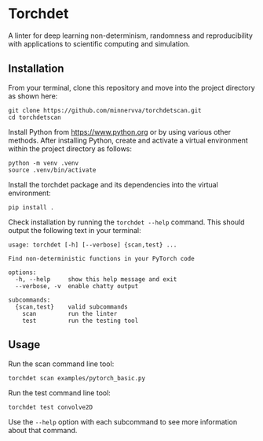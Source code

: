 # Torchdet

A linter for deep learning non-determinism, randomness and reproducibility with applications to scientific computing and simulation.

## Installation

From your terminal, clone this repository and move into the project directory as shown here:

```text
git clone https://github.com/minnervva/torchdetscan.git
cd torchdetscan
```

Install Python from https://www.python.org or by using various other methods. After installing Python, create and activate a virtual environment within the project directory as follows:

```text
python -m venv .venv
source .venv/bin/activate
```

Install the torchdet package and its dependencies into the virtual environment:

```text
pip install .
```

Check installation by running the `torchdet --help` command. This should output the following text in your terminal:

```text
usage: torchdet [-h] [--verbose] {scan,test} ...

Find non-deterministic functions in your PyTorch code

options:
  -h, --help     show this help message and exit
  --verbose, -v  enable chatty output

subcommands:
  {scan,test}    valid subcommands
    scan         run the linter
    test         run the testing tool
```

## Usage

Run the scan command line tool:

```text
torchdet scan examples/pytorch_basic.py
```

Run the test command line tool:

```text
torchdet test convolve2D
```

Use the `--help` option with each subcommand to see more information about that command.
